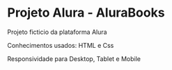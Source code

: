 <h1>Projeto Alura - AluraBooks</h1>
<p>Projeto ficticio da plataforma Alura</p>
<p>Conhecimentos usados: HTML e Css</p>
<p>Responsividade para Desktop, Tablet e Mobile</p>


